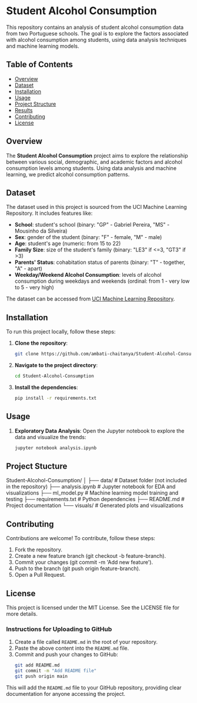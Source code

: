 # Student Alcohol Consumption

This repository contains an analysis of student alcohol consumption data from two Portuguese schools. The goal is to explore the factors associated with alcohol consumption among students, using data analysis techniques and machine learning models.

## Table of Contents

- [Overview](#overview)
- [Dataset](#dataset)
- [Installation](#installation)
- [Usage](#usage)
- [Project Structure](#project-structure)
- [Results](#results)
- [Contributing](#contributing)
- [License](#license)

## Overview

The **Student Alcohol Consumption** project aims to explore the relationship between various social, demographic, and academic factors and alcohol consumption levels among students. Using data analysis and machine learning, we predict alcohol consumption patterns.

## Dataset

The dataset used in this project is sourced from the UCI Machine Learning Repository. It includes features like:

- **School**: student's school (binary: "GP" - Gabriel Pereira, "MS" - Mousinho da Silveira)
- **Sex**: gender of the student (binary: "F" - female, "M" - male)
- **Age**: student's age (numeric: from 15 to 22)
- **Family Size**: size of the student's family (binary: "LE3" if <=3, "GT3" if >3)
- **Parents' Status**: cohabitation status of parents (binary: "T" - together, "A" - apart)
- **Weekday/Weekend Alcohol Consumption**: levels of alcohol consumption during weekdays and weekends (ordinal: from 1 - very low to 5 - very high)

The dataset can be accessed from [UCI Machine Learning Repository](https://archive.ics.uci.edu/ml/datasets/Student+Alcohol+Consumption).

## Installation

To run this project locally, follow these steps:

1. **Clone the repository**:
    ```bash
    git clone https://github.com/ambati-chaitanya/Student-Alcohol-Consumption.git
    ```

2. **Navigate to the project directory**:
    ```bash
    cd Student-Alcohol-Consumption
    ```

3. **Install the dependencies**:
    ```bash
    pip install -r requirements.txt
    ```

## Usage

1. **Exploratory Data Analysis**:
   Open the Jupyter notebook to explore the data and visualize the trends:
   ```bash
   jupyter notebook analysis.ipynb

##  Project Stucture

Student-Alcohol-Consumption/
│
├── data/                      # Dataset folder (not included in the repository)
├── analysis.ipynb              # Jupyter notebook for EDA and visualizations
├── ml_model.py                 # Machine learning model training and testing
├── requirements.txt            # Python dependencies
├── README.md                   # Project documentation
└── visuals/                    # Generated plots and visualizations

## Contributing

Contributions are welcome! To contribute, follow these steps:

1. Fork the repository.
2. Create a new feature branch (git checkout -b feature-branch).
3. Commit your changes (git commit -m 'Add new feature').
4. Push to the branch (git push origin feature-branch).
5. Open a Pull Request.

## License
This project is licensed under the MIT License. See the LICENSE file for more details.

### Instructions for Uploading to GitHub

1. Create a file called `README.md` in the root of your repository.
2. Paste the above content into the `README.md` file.
3. Commit and push your changes to GitHub:
    ```bash
    git add README.md
    git commit -m "Add README file"
    git push origin main
    ```

This will add the `README.md` file to your GitHub repository, providing clear documentation for anyone accessing the project.
